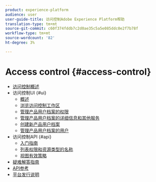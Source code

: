 ```yaml
---
product: experience-platform
audience: user
user-guide-title: 访问控制Adobe Experience Platform帮助
translation-type: tm+mt
source-git-commit: c60f374fddb7c2d0ae35c5a5e085ddc0e2f7b78f
workflow-type: tm+mt
source-wordcount: '82'
ht-degree: 3%

---
```



# Access control {#access-control}

* [访问控制概述](home.md)
* 访问控制UI {#ui}
   * [概述](ui/overview.md)
   * [浏览访问控制工作区](ui/browse.md)
   * [管理产品用户档案的权限](ui/permissions.md)
   * [管理产品用户档案的详细信息和其他服务](ui/details-and-services.md)
   * [创建新产品用户档案](ui/create-profile.md)
   * [管理产品用户档案的用户](ui/users.md)
* 访问控制API {#api}
   * [入门指南](api/getting-started.md)
   * [列表权限和资源类型的名称](api/permissions-and-resource-types.md)
   * [视图有效策略](api/effective-policies.md)
* [疑难解答指南](troubleshooting-guide.md)
* [API参考](https://www.adobe.io/apis/experienceplatform/home/api-reference.html#!acpdr/swagger-specs/access-control.yaml)
* [平台发行说明](https://www.adobe.com/go/platform-release-notes-en)